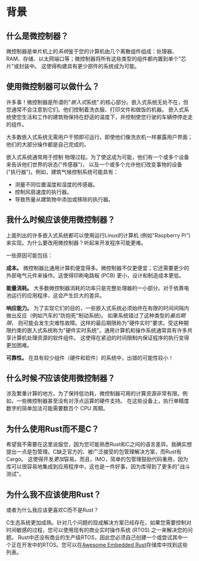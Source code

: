 # 背景

## 什么是微控制器？

微控制器是单片机上的*系统*鉴于您的计算机由几个离散组件组成：处理器、RAM、存储、以太网端口等；微控制器将所有这些类型的组件都内置到单个"芯片"或封装中。
这使得构建具有更少部件的系统成为可能。



## 使用微控制器可以做什么？

许多事！微控制器是所谓的"*嵌入式*系统".的核心部分。嵌入式系统无处不在，但您通常不会注意到它们。他们控制着洗衣服、打印文件和做饭的机器。
嵌入式系统使您生活和工作的建筑物保持在舒适的温度下，并控制使您行驶的车辆停停走走的组件。

大多数嵌入式系统无需用户干预即可运行。即使他们像洗衣机一样暴露用户界面；他们的大部分操作都是自己完成的。

嵌入式系统通常用于控制 物理过程。为了使这成为可能，他们有一个或多个设备来告诉他们世界的状态("传感器")，
以及一个或多个允许他们改变事物的设备 ("执行器")。例如，建筑气候控制系统可能具有：

- 测量不同位置温度和湿度的传感器。
- 控制风扇速度的执行器。
- 导致热量从建筑物中添加或移除的执行器。

## 我什么时候应该使用微控制器？

上面列出的许多嵌入式系统都可以使用运行Linux的计算机 (例如"Raspberry Pi")来实现。为什么要改用微控制器？听起来开发程序可能更难。

一些原因可能包括：

**成本。** 微控制器比通用计算机便宜得多。微控制器不仅更便宜；它还需要更少的外部电气元件来操作。这使得印刷电路板 (PCB) 更小，设计和制造成本更低。

**能量消耗。** 大多数微控制器消耗的功率只是完整处理器的一小部分。对于依靠电池运行的应用程序，这会产生巨大的差异。

**响应能力。** 为了实现它们的目的，一些嵌入式系统必须始终在有限的时间间隔内做出反应（例如汽车的"防抱死"制动系统)。 如果系统错过了这种类型的*最后期限*，
则可能会发生灾难性故障。这样的最后期限称为"硬件实时"要求。受这种期限约束的嵌入式系统称为"硬件实时系统"。通用计算机和操作系统通常具有许多共享计算机处理资源的软件组件。
这使得在紧迫的时间限制内保证程序的执行变得更加困难。

**可靠性。** 在具有较少组件（硬件和软件）的系统中，出错的可能性较小！

## 什么时候*不*应该使用微控制器？

涉及繁重计算的地方。为了保持低功耗，微控制器可用的计算资源非常有限。例如，一些微控制器甚至没有对浮点运算的硬件支持。
在这些设备上，执行单精度数字的简单加法可能需要数百个 CPU 周期。

## 为什么使用Rust而不是C？

希望我不需要在这里说服您，因为您可能熟悉Rust和C之间的语言差异。我确实想提出一点是包管理。C缺乏官方的、被广泛接受的包管理解决方案，而Rust有Cargo。
这使得开发*更加*容易。而且，IMO，简单的包管理鼓励代码重用，因为库可以很容易地集成到应用程序中，这也是一件好事，因为库得到了更多的"战斗测试"。

## 为什么我不应该使用Rust？

或者为什么我应该更喜欢C而不是Rust？

C生态系统更加成熟。针对几个问题的现成解决方案已经存在。如果您需要控制对时间敏感的过程，您可以使用现有的商业实时操作系统 (RTOS) 之一来解决您的问题。
Rust中还没有商业的生产级RTOS，因此您必须自己创建一个或尝试其中一个正在开发中的RTOS。您可以在[Awesome Embedded Rust]存储库中找到这些列表。

[Awesome Embedded Rust]: https://github.com/rust-embedded/awesome-embedded-rust#real-time-operating-system-rtos
